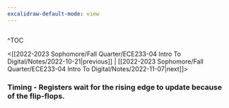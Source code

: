 ```yaml
---
excalidraw-default-mode: view
---
```


```toc

```

^TOC

<[[2022-2023 Sophomore/Fall Quarter/ECE233-04 Intro To Digital/Notes/2022-10-21|previous]] | [[2022-2023 Sophomore/Fall Quarter/ECE233-04 Intro To Digital/Notes/2022-11-07|next]]>

### Timing - Registers wait for the rising edge to update because of the flip-flops.




